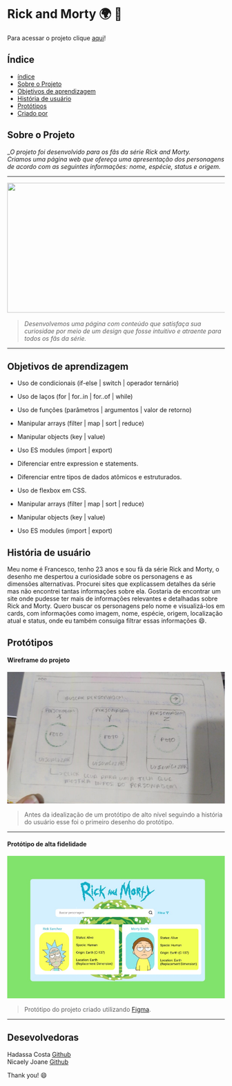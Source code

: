 # Rick and Morty :earth_africa: :rocket:
Para acessar o projeto clique [aqui](https://costahadassa.github.io/Rick-and-Morty/)!

## Índice
* [índice](#Índice)
* [Sobre o Projeto](#sobre-o-projeto)
* [Objetivos de aprendizagem](#objetivos-de-aprendizagem)
* [História de usuário](*história-de-usuário)
* [Protótipos](*protótipos)
* [Criado por](*Criadoras)

## Sobre o Projeto

__O projeto foi desenvolvido para os fãs da série Rick and Morty. <br/> 
Criamos uma página web que ofereça uma apresentação dos personagens de acordo com as seguintes informações: nome, espécie, status e origem._
___
<p align="center">
<img width="600" height="300" src="src/images/Animated%20GIF-downsized_large.gif">
</p>

>_Desenvolvemos uma página com conteúdo que satisfaça sua curiosidae por meio de um design que fosse intuitivo e atraente para todos os fãs da série._


___
## Objetivos de aprendizagem

 * Uso de condicionais (if-else | switch | operador ternário)
 * Uso de laços (for | for..in | for..of | while)
 * Uso de funções (parâmetros | argumentos | valor de retorno)
 * Manipular arrays (filter | map | sort | reduce)
 * Manipular objects (key | value)
 * Uso ES modules (import | export)
 * Diferenciar entre expression e statements.
 * Diferenciar entre tipos de dados atômicos e estruturados.

* Uso de flexbox em CSS.
* Manipular arrays (filter | map | sort | reduce)
* Manipular objects (key | value)
* Uso ES modules (import | export)

## História de usuário

Meu nome é Francesco, tenho 23 anos e sou fã da série Rick and Morty, o desenho me despertou a curiosidade sobre os personagens e as dimensões alternativas. 
Procurei sites que explicassem detalhes da série mas não encontrei tantas informações sobre ela.
Gostaria de encontrar um site onde pudesse ter mais de informações relevantes e detalhadas sobre Rick and Morty.
Quero buscar os personagens pelo nome e visualizá-los em cards, com informações como imagem, nome, espécie, origem, localização atual e status, onde eu também consuiga filtrar essas informações :smile:.

## Protótipos

#### Wireframe do projeto
![prototipo-baixa](src/images/baixa.jpg)
> Antes da idealização de um protótipo de alto nível seguindo a história do usuário esse foi o primeiro desenho do protótipo.
___
#### Protótipo de alta fidelidade
![prototipo](src/images/prototipo.png)
>Protótipo do projeto criado utilizando [Figma](https://www.figma.com/file/.7V7DeCV5b64RpHLb9bTceC/Data-Lovers).
___
## Desevolvedoras
Hadassa Costa [Github](https://github.com/Costahadassa)</br>
Nicaely Joane [Github](https://github.com/Nijoane)

Thank you! :smile:
